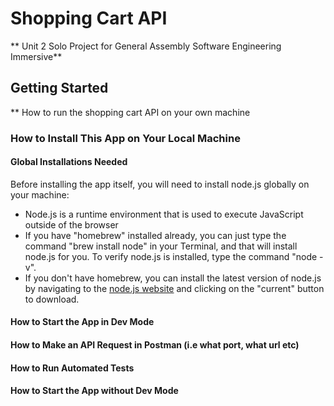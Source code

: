 # Shopping Cart API
** Unit 2 Solo Project for General Assembly Software Engineering Immersive**

## Getting Started
** How to run the shopping cart API on your own machine

### How to Install This App on Your Local Machine

#### Global Installations Needed

Before installing the app itself, you will need to install node.js globally on your machine:
* Node.js is a runtime environment that is used to execute JavaScript outside of the browser
* If you have "homebrew" installed already, you can just type the command "brew install node" in your Terminal, and that will install node.js for you. To verify node.js is installed, type the command "node -v".
* If you don't have homebrew, you can install the latest version of node.js by navigating to the [node.js website](https://nodejs.org/en) and clicking on the "current" button to download.

#### How to Start the App in Dev Mode
#### How to Make an API Request in Postman (i.e what port, what url etc)
#### How to Run Automated Tests
#### How to Start the App without Dev Mode